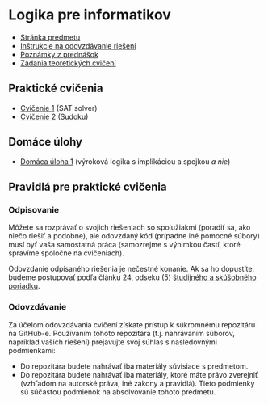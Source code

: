 Logika pre informatikov
========================

* [Stránka predmetu](https://dai.fmph.uniba.sk/w/Course:Mathematics_4/sk)
* [Inštrukcie na odovzdávanie riešení](docs/odovzdavanie.md)
* [Poznámky z prednášok](docs/lecs)
* [Zadania teoretických cvičení](docs/labs)

Praktické cvičenia
------------------

* [Cvičenie 1](cv01) (SAT solver)
* [Cvičenie 2](cv02) (Sudoku)

Domáce úlohy
------------

* [Domáca úloha 1](du01)
  (výroková logika s implikáciou a spojkou <i>a nie</i>)

Pravidlá pre praktické cvičenia
-------------------------------

### Odpisovanie

Môžete sa rozprávať o svojich riešeniach so spolužiakmi (poradiť sa, ako niečo
riešiť a podobne), ale odovzdaný kód (prípadne iné pomocné súbory) musí byť
vaša samostatná práca (samozrejme s výnimkou častí, ktoré spravíme spoločne
na cvičeniach).

Odovzdanie odpísaného riešenia je nečestné konanie.
Ak sa ho dopustíte, budeme postupovať podľa článku 24, odseku (5)
[študijného a skúšobného poriadku](https://zona.fmph.uniba.sk/fileadmin/fmfi/fakulta/legislativa/Studijny_poriadok_FMFI_UK_uplne_znenie._dec2016pdf.pdf).

### Odovzdávanie

Za účelom odovzdávania cvičení získate prístup k súkromnému repozitáru na GitHub-e.
Používaním tohoto repozitára (t.j. nahrávaním súborov, napríklad vašich riešení) prejavujte
svoj súhlas s nasledovnými podmienkami:
- Do repozitára budete nahrávať iba materiály súvisiace s predmetom.
- Do repozitára budete nahrávať iba materiály, ktoré máte právo zverejniť
  (vzhľadom na autorské práva, iné zákony a pravidlá).
Tieto podmienky sú súčasťou podmienok na absolvovanie tohoto predmetu.

